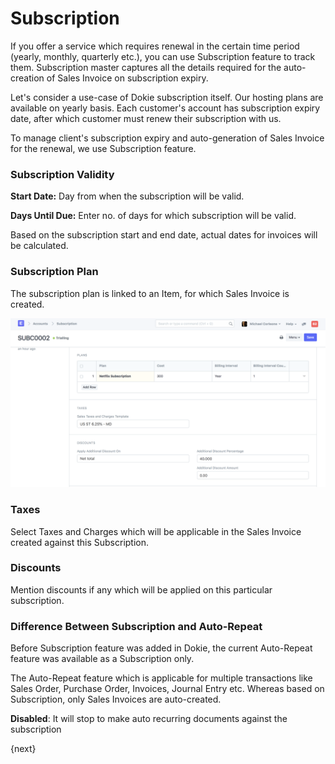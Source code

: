 # Subscription

If you offer a service which requires renewal in the certain time period (yearly, monthly, quarterly etc.), you can use Subscription feature to track them. Subscription master captures all the details required for the auto-creation of Sales Invoice on subscription expiry.

Let's consider a use-case of Dokie subscription itself. Our hosting plans are available on yearly basis. Each customer's account has subscription expiry date, after which customer must renew their subscription with us.

To manage client's subscription expiry and auto-generation of Sales Invoice for the renewal, we use Subscription feature.

### Subscription Validity

**Start Date:** Day from when the subscription will be valid.

**Days Until Due:** Enter no. of days for which subscription will be valid.

Based on the subscription start and end date, actual dates for invoices will be calculated.

### Subscription Plan

The subscription plan is linked to an Item, for which Sales Invoice is created.

<img class="screenshot" alt="Subscription" src="./assets/item-subscriber.png">

### Taxes

Select Taxes and Charges which will be applicable in the Sales Invoice created against this Subscription.

### Discounts

Mention discounts if any which will be applied on this particular subscription.

### Difference Between Subscription and Auto-Repeat

Before Subscription feature was added in Dokie, the current Auto-Repeat feature was available as a Subscription only.

The Auto-Repeat feature which is applicable for multiple transactions like Sales Order, Purchase Order, Invoices, Journal Entry etc. Whereas based on Subscription, only Sales Invoices are auto-created.

**Disabled**: It will stop to make auto recurring documents against the subscription

{next}
